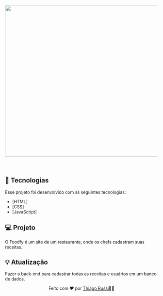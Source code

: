 <h1 align="center">
  
<img src="https://github.com/thiagorussi/Foodfy/blob/master/assets/gifFOODFY1.gif" width="1000" height="500">

</h1>

<br/>

## 🚀 Tecnologias
Esse projeto foi desenvolvido com as seguintes tecnologias:

- [HTML]
- [CSS]
- [JavaScript]

## 💻 Projeto
O Foodfy é um site de um restaurante, onde os chefs cadastram suas receitas.

## 💡 Atualização
Fazer o back-end para cadastrar todas as receitas e usuários em um banco de dados.

 <div align = "center">Feito com ♥ por <a href="https://www.linkedin.com/in/thiago-russi-79aa3b163/">Thiago Russi</a>👨‍💻 </div>
 

